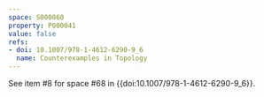 ```yaml
---
space: S000060
property: P000041
value: false
refs:
- doi: 10.1007/978-1-4612-6290-9_6
  name: Counterexamples in Topology
---
```


See item #8 for space #68 in {{doi:10.1007/978-1-4612-6290-9_6}}.
